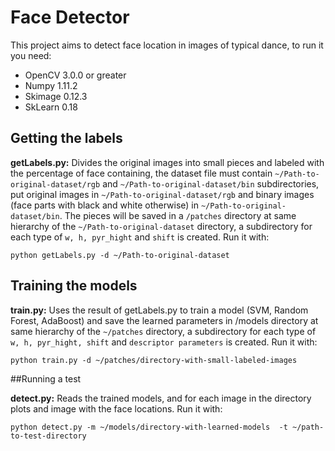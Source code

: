 # Face Detector

This project aims to detect face location in images of typical dance, to run it you need:
- OpenCV  3.0.0 or greater
- Numpy 1.11.2               
- Skimage 0.12.3
- SkLearn 0.18

##  Getting the labels

**getLabels.py:** Divides the original images into small pieces and labeled with the percentage of face containing, 
the dataset file must contain `~/Path-to-original-dataset/rgb` and `~/Path-to-original-dataset/bin` subdirectories, put original images in `~/Path-to-original-dataset/rgb` and binary images (face 
parts with black and white otherwise) in `~/Path-to-original-dataset/bin`. The pieces will be saved in a `/patches` directory at same hierarchy
of the `~/Path-to-original-dataset` directory, a subdirectory for each type of `w, h, pyr_hight` and `shift` is created. Run it with:


`python getLabels.py -d ~/Path-to-original-dataset`

## Training the models

**train.py:** Uses the result of getLabels.py to train a model (SVM, Random Forest, AdaBoost) and save the learned 
parameters in /models directory at same hierarchy of the `~/patches` directory, a subdirectory for each type of 
`w, h, pyr_hight, shift` and `descriptor parameters` is created. Run it with:

`python train.py -d ~/patches/directory-with-small-labeled-images`

##Running a test

**detect.py:** Reads the trained models, and for each image in the directory plots and image with the face locations. Run it with:

`python detect.py -m ~/models/directory-with-learned-models  -t ~/path-to-test-directory`

